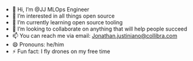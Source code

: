 - 👋 Hi, I’m @JJ MLOps Engineer
- 👀 I’m interested in all things open source
- 🌱 I’m currently learning open source tooling
- 💞️ I’m looking to collaborate on anything that will help people succeed
- 📫 You can reach me via email: Jonathan.justiniano@collibra.com
- 😄 Pronouns: he/him
- ⚡ Fun fact: I fly drones on my free time

<!---
JJ-collibra/JJ-collibra is a ✨ special ✨ repository because its `README.md` (this file) appears on your GitHub profile.
You can click the Preview link to take a look at your changes.
--->
